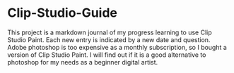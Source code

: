 # Clip-Studio-Guide
This project is a markdown journal of my progress learning to use Clip Studio Paint. Each new entry is indicated by a new date and question. Adobe photoshop is too expensive as a monthly subscription,
so I bought a version of Clip Studio Paint. I will find out if it is a good alternative to photoshop for my needs as a beginner digital artist. 

